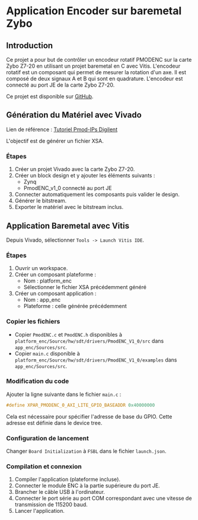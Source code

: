# Application Encoder sur baremetal Zybo

## Introduction

Ce projet a pour but de contrôler un encodeur rotatif PMODENC sur la carte Zybo Z7-20 en utilisant un projet baremetal en C avec Vitis. L'encodeur rotatif est un composant qui permet de mesurer la rotation d'un axe. Il est composé de deux signaux A et B qui sont en quadrature. L'encodeur est connecté au port JE de la carte Zybo Z7-20.

Ce projet est disponible sur [GitHub](https://github.com/TER-Zybo/Baremetal_ENC).

## Génération du Matériel avec Vivado

Lien de référence : [Tutoriel Pmod-IPs Digilent](https://digilent.com/reference/learn/programmable-logic/tutorials/pmod-ips/start)

L'objectif est de générer un fichier XSA.

### Étapes

1. Créer un projet Vivado avec la carte Zybo Z7-20.
2. Créer un block design et y ajouter les éléments suivants :
   - Zynq
   - PmodENC_v1_0 connecté au port JE
3. Connecter automatiquement les composants puis valider le design.
4. Générer le bitstream.
5. Exporter le matériel avec le bitstream inclus.

## Application Baremetal avec Vitis

Depuis Vivado, sélectionner `Tools -> Launch Vitis IDE`.

### Étapes

1. Ouvrir un workspace.
2. Créer un composant plateforme :
   - Nom : platform_enc
   - Sélectionner le fichier XSA précédemment généré
3. Créer un composant application :
   - Nom : app_enc
   - Plateforme : celle générée précédemment

### Copier les fichiers

- Copier `PmodENC.c` et `PmodENC.h` disponibles à `platform_enc/Source/hw/sdt/drivers/PmodENC_V1_0/src` dans `app_enc/Sources/src`.
- Copier `main.c` disponible à `platform_enc/Source/hw/sdt/drivers/PmodENC_V1_0/examples` dans `app_enc/Sources/src`.

### Modification du code

Ajouter la ligne suivante dans le fichier `main.c` :

```c
#define XPAR_PMODENC_0_AXI_LITE_GPIO_BASEADDR 0x40000000
```

Cela est nécessaire pour spécifier l'adresse de base du GPIO. Cette adresse est définie dans le device tree.

### Configuration de lancement

Changer `Board Initialization` à `FSBL` dans le fichier `launch.json`.

### Compilation et connexion

1. Compiler l'application (plateforme incluse).
2. Connecter le module ENC à la partie supérieure du port JE.
3. Brancher le câble USB à l'ordinateur.
4. Connecter le port série au port COM correspondant avec une vitesse de transmission de 115200 baud.
5. Lancer l'application.
